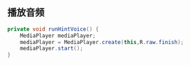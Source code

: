 ## 播放音频

```java
private void runHintVoice() {
    MediaPlayer mediaPlayer;
    mediaPlayer = MediaPlayer.create(this,R.raw.finish);
    mediaPlayer.start();
}
```

#### 